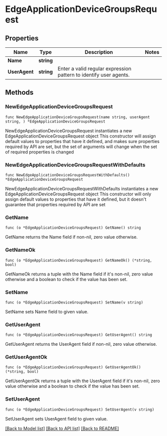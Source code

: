# EdgeApplicationDeviceGroupsRequest

## Properties

Name | Type | Description | Notes
------------ | ------------- | ------------- | -------------
**Name** | **string** |  | 
**UserAgent** | **string** | Enter a valid regular expression pattern to identify user agents. | 

## Methods

### NewEdgeApplicationDeviceGroupsRequest

`func NewEdgeApplicationDeviceGroupsRequest(name string, userAgent string, ) *EdgeApplicationDeviceGroupsRequest`

NewEdgeApplicationDeviceGroupsRequest instantiates a new EdgeApplicationDeviceGroupsRequest object
This constructor will assign default values to properties that have it defined,
and makes sure properties required by API are set, but the set of arguments
will change when the set of required properties is changed

### NewEdgeApplicationDeviceGroupsRequestWithDefaults

`func NewEdgeApplicationDeviceGroupsRequestWithDefaults() *EdgeApplicationDeviceGroupsRequest`

NewEdgeApplicationDeviceGroupsRequestWithDefaults instantiates a new EdgeApplicationDeviceGroupsRequest object
This constructor will only assign default values to properties that have it defined,
but it doesn't guarantee that properties required by API are set

### GetName

`func (o *EdgeApplicationDeviceGroupsRequest) GetName() string`

GetName returns the Name field if non-nil, zero value otherwise.

### GetNameOk

`func (o *EdgeApplicationDeviceGroupsRequest) GetNameOk() (*string, bool)`

GetNameOk returns a tuple with the Name field if it's non-nil, zero value otherwise
and a boolean to check if the value has been set.

### SetName

`func (o *EdgeApplicationDeviceGroupsRequest) SetName(v string)`

SetName sets Name field to given value.


### GetUserAgent

`func (o *EdgeApplicationDeviceGroupsRequest) GetUserAgent() string`

GetUserAgent returns the UserAgent field if non-nil, zero value otherwise.

### GetUserAgentOk

`func (o *EdgeApplicationDeviceGroupsRequest) GetUserAgentOk() (*string, bool)`

GetUserAgentOk returns a tuple with the UserAgent field if it's non-nil, zero value otherwise
and a boolean to check if the value has been set.

### SetUserAgent

`func (o *EdgeApplicationDeviceGroupsRequest) SetUserAgent(v string)`

SetUserAgent sets UserAgent field to given value.



[[Back to Model list]](../README.md#documentation-for-models) [[Back to API list]](../README.md#documentation-for-api-endpoints) [[Back to README]](../README.md)


